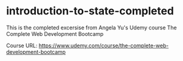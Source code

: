 # introduction-to-state-completed
 
This is the completed excersise from Angela Yu's Udemy course The Complete Web Development Bootcamp

Course URL: https://www.udemy.com/course/the-complete-web-development-bootcamp
